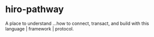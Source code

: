 # hiro-pathway
A place to understand ...how to connect, transact, and build with this language | framework | protocol.
